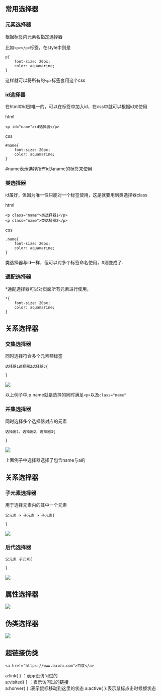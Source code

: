 ## 常用选择器

### 元素选择器

根据标签内元素名指定选择器

比如`<p></p>`标签，在style中则是

    p{
        font-size: 20px;
        color: aquamarine;
    }

这样就可以将所有的`<p>`标签套用这个css

### id选择器

在html中id是唯一的，可以在标签中加入id，在css中就可以根据id来使用

html

    <p id="name">id选择器</p>

css

    #name{
        font-size: 20px;
        color: aquamarine;
    }

#name表示选择所有id为name的标签来使用

### 类选择器

id虽好，但因为唯一性只能对一个标签使用，这是就要用到类选择器class


html

    <p class="name">类选择器1</p>
    <p class="name">类选择器2</p>

css

    .name{
        font-size: 20px;
        color: aquamarine;
    }

类选择器与id一样，但可以对多个标签命名使用，#则变成了.

### 通配选择器

*通配选择器可以对页面所有元素进行使用，


    *{
        font-size: 20px;
        color: aquamarine;
    }


## 关系选择器

### 交集选择器


同时选择符合多个元素额标签


    选择器1选择器2选择器3{

    }


![](img/交集选择器.png)

以上例子中,p.name就是选择的同时满足`<p>`以及`class="name"`


### 并集选择器

同时选择多个选择器对应的元素

    选择器1，选择器2，选择器3{

    }

![](img/并集选择器.png)

上面例子中选择器选择了包含name与a的

## 关系选择器

### 子元素选择器

用于选择元素内的其中一个元素

    父元素 > 子元素 > 子元素{

    }

![](img/子元素选择器.png)

### 后代选择器

    父元素 子元素{

    }

![](img/父辈选择器.png)


## 属性选择器

![](img/属性选择器.png)


## 伪类选择器


![](img/伪类.png)

## 超链接伪类




    <a href="https://www.baidu.com">百度</a>

a:link{  }  ：表示没访问过的  
a:visited{  }   ：表示访问过的链接   
a:honver{  } :表示鼠标移动到这里的状态
a:active{ }:表示鼠标点击时候额状态